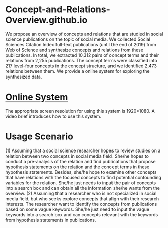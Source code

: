 # Concept-and-Relations-Overview.github.io
We propose an overview of concepts and relations that are studied in social science publications on the topic of social media. We collected Social Sciences Citation Index full-text publications (until the end of 2019) from Web of Science and synthesize concepts and relations from these publications. In total, we extracted 10,312 pairs of concept terms and their relations from 2,255 publications. The concept terms were classified into 217 level-four concepts in the concept structure, and we identified 2,473 relations between them. We provide a online system for exploring the synthesized data.

# [Online System](https://concept-and-relations-overview.github.io/)
The appropriate screen resolution for using this system is 1920*1080. A video brief introduces how to use this system.

# Usage Scenario
(1) Assuming that a social science researcher hopes to review studies on a relation between two concepts in social media field. She/he hopes to conduct a pre-analysis of the relation and find publications that propose hypothesis statements on the relation and the concept terms in these hypothesis statements. Besides, she/he hope to examine other concepts that have relations with the focused concepts to find potential confounding variables for the relation. She/he just needs to input the pair of concepts into a search box and can obtain all the information she/he wants from the overview. 
(2) Assuming that a researcher who is not specialized in social media field, but who seeks explore concepts that align with their research interests. The researcher want to identify the concepts from publications based on some vague keywords. She/he just need to input the vague keywords into a search box and can concepts relevant with the keywords from hypothesis statements in publications.
